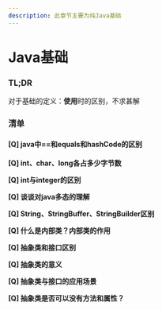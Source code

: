 ```yaml
---
description: 此章节主要为纯Java基础
---
```


# Java基础

### TL;DR

对于基础的定义：**使用**时的区别，不求甚解

### 清单

#### \[Q\] java中==和equals和hashCode的区别

**\[Q\] int、char、long各占多少字节数**

**\[Q\] int与integer的区别**

**\[Q\] 谈谈对java多态的理解**

**\[Q\] String、StringBuffer、StringBuilder区别**

**\[Q\] 什么是内部类？内部类的作用**

**\[Q\] 抽象类和接口区别**

**\[Q\] 抽象类的意义**

**\[Q\] 抽象类与接口的应用场景**

**\[Q\] 抽象类是否可以没有方法和属性？**

